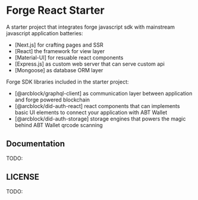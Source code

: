 # Forge React Starter

A starter project that integrates forge javascript sdk with mainstream javascript application batteries:

- [Next.js] for crafting pages and SSR
- [React] the framework for view layer
- [Material-UI] for resuable react components
- [Express.js] as custom web server that can serve custom api
- [Mongoose] as database ORM layer

Forge SDK libraries included in the starter project:

- [@arcblock/graphql-client] as communication layer between application and forge powered blockchain
- [@arcblock/did-auth-react] react components that can implements basic UI elements to connect your application with ABT Wallet
- [@arcblock/did-auth-storage] storage engines that powers the magic behind ABT Wallet qrcode scanning

## Documentation

TODO:

## LICENSE

TODO:
